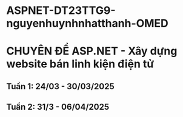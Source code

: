 # ASPNET-DT23TTG9-nguyenhuynhnhatthanh-OMED
# CHUYÊN ĐỀ ASP.NET - Xây dựng website bán linh kiện điện tử
## Tuần 1: 24/03 - 30/03/2025
## Tuần 2: 31/3 - 06/04/2025
